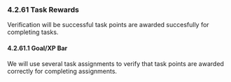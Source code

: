### 4.2.61 Task Rewards

Verification will be successful task points are awarded succesfully for completing tasks.

#### 4.2.61.1 Goal/XP Bar

We will use several task assignments to verify that task points are awarded correctly for completing assignments.

